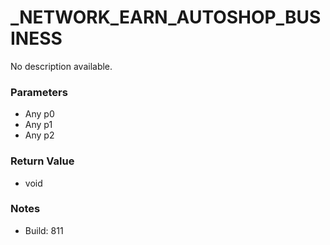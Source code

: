 # _NETWORK_EARN_AUTOSHOP_BUSINESS

No description available.

### Parameters
* Any p0
* Any p1
* Any p2

### Return Value
* void

### Notes
* Build: 811

